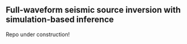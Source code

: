 ## Full-waveform seismic source inversion with simulation-based inference

Repo under construction!
